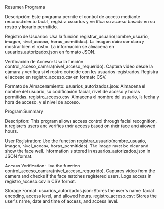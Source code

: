 Resumen Programa 

Descripción: Este programa permite el control de acceso mediante reconocimiento facial, registra usuarios y verifica su acceso basado en su rostro y horario permitido.

Registro de Usuarios:
Usa la función registrar_usuario(nombre_usuario, imagen, nivel_acceso, horas_permitidas).
La imagen debe ser clara y mostrar bien el rostro.
La información se almacena en usuarios_autorizados.json en formato JSON.

Verificación de Acceso:
Usa la función control_acceso_camara(nivel_acceso_requerido).
Captura video desde la cámara y verifica si el rostro coincide con los usuarios registrados.
Registra el acceso en registro_acceso.csv en formato CSV.

Formato de Almacenamiento:
usuarios_autorizados.json: Almacena el nombre del usuario, su codificación facial, nivel de acceso y horas permitidas.
registro_acceso.csv: Almacena el nombre del usuario, la fecha y hora de acceso, y el nivel de acceso.


Program Summary

Description: This program allows access control through facial recognition, it registers users and verifies their access based on their face and allowed hours.

User Registration:
Use the function registrar_usuario(nombre_usuario, imagen, nivel_acceso, horas_permitidas).
The image must be clear and show the face well.
Information is stored in usuarios_autorizados.json in JSON format.

Access Verification:
Use the function control_acceso_camara(nivel_acceso_requerido).
Captures video from the camera and checks if the face matches registered users.
Logs access in registro_acceso.csv in CSV format.

Storage Format:
usuarios_autorizados.json: Stores the user's name, facial encoding, access level, and allowed hours.
registro_acceso.csv: Stores the user's name, date and time of access, and access level.

